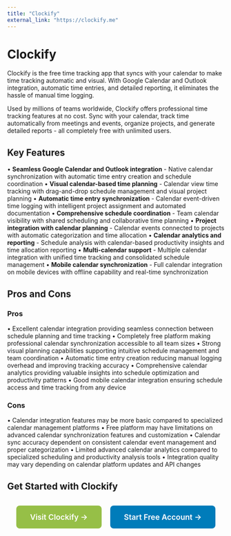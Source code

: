 ```yaml
---
title: "Clockify"
external_link: "https://clockify.me"
---
```


# Clockify

Clockify is the free time tracking app that syncs with your calendar to make time tracking automatic and visual. With Google Calendar and Outlook integration, automatic time entries, and detailed reporting, it eliminates the hassle of manual time logging.

Used by millions of teams worldwide, Clockify offers professional time tracking features at no cost. Sync with your calendar, track time automatically from meetings and events, organize projects, and generate detailed reports - all completely free with unlimited users.

## Key Features

• **Seamless Google Calendar and Outlook integration** - Native calendar synchronization with automatic time entry creation and schedule coordination
• **Visual calendar-based time planning** - Calendar view time tracking with drag-and-drop schedule management and visual project planning
• **Automatic time entry synchronization** - Calendar event-driven time logging with intelligent project assignment and automated documentation
• **Comprehensive schedule coordination** - Team calendar visibility with shared scheduling and collaborative time planning
• **Project integration with calendar planning** - Calendar events connected to projects with automatic categorization and time allocation
• **Calendar analytics and reporting** - Schedule analysis with calendar-based productivity insights and time allocation reporting
• **Multi-calendar support** - Multiple calendar integration with unified time tracking and consolidated schedule management
• **Mobile calendar synchronization** - Full calendar integration on mobile devices with offline capability and real-time synchronization

## Pros and Cons

### Pros
• Excellent calendar integration providing seamless connection between schedule planning and time tracking
• Completely free platform making professional calendar synchronization accessible to all team sizes
• Strong visual planning capabilities supporting intuitive schedule management and team coordination
• Automatic time entry creation reducing manual logging overhead and improving tracking accuracy
• Comprehensive calendar analytics providing valuable insights into schedule optimization and productivity patterns
• Good mobile calendar integration ensuring schedule access and time tracking from any device

### Cons
• Calendar integration features may be more basic compared to specialized calendar management platforms
• Free platform may have limitations on advanced calendar synchronization features and customization
• Calendar sync accuracy dependent on consistent calendar event management and proper categorization
• Limited advanced calendar analytics compared to specialized scheduling and productivity analysis tools
• Integration quality may vary depending on calendar platform updates and API changes

## Get Started with Clockify

<div style="text-align: center; margin: 2rem 0;">
  <a href="https://clockify.me" target="_blank" rel="noopener noreferrer" style="display: inline-block; background: #96BF47; color: white; padding: 1rem 2rem; text-decoration: none; border-radius: 8px; font-weight: 600; font-size: 1.1rem; margin-right: 1rem;">Visit Clockify →</a>
  <a href="https://clockify.me/signup" target="_blank" rel="noopener noreferrer" style="display: inline-block; background: #007cba; color: white; padding: 1rem 2rem; text-decoration: none; border-radius: 8px; font-weight: 600; font-size: 1.1rem;">Start Free Account →</a>
</div>